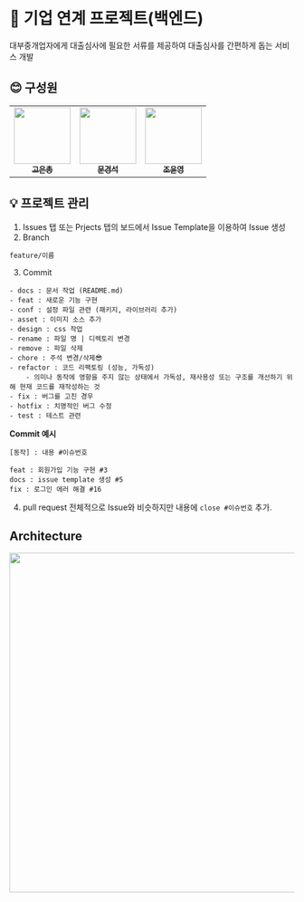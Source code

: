 # 📌 기업 연계 프로젝트(백엔드)
대부중개업자에게 대출심사에 필요한 서류를 제공하여 대출심사를 간편하게 돕는 서비스 개발

## 😊 구성원
<table>
  <tbody>
    <tr>
      <td align="center"><a href="https://github.com/godori93"><img src= "https://avatars.githubusercontent.com/u/114288705?v=4" width="100px" alt=""/><br /><sub><b>고은총 </b></sub></a><br /></td>
      <td align="center"><a href="https://github.com/moon-July5"><img src="https://avatars.githubusercontent.com/u/60730405?v=4" width="100px" alt=""/><br /><sub><b>문경석 </b></sub></a><br /></td>
      <td align="center"><a href="https://github.com/dont-octopus"><img src="https://avatars.githubusercontent.com/u/113498516?v=4" width="100px" alt=""/><br /><sub><b>조윤영 </b></sub></a><br /></td>
   </tr>
  </tbody>
</table>

## 💡 프로젝트 관리
1. Issues 탭 또는 Prjects 탭의 보드에서 Issue Template을 이용하여 Issue 생성
2. Branch 
```
feature/이름
```
3. Commit
```
- docs : 문서 작업 (README.md)
- feat : 새로운 기능 구현
- conf : 설정 파일 관련 (패키지, 라이브러리 추가)
- asset : 이미지 소스 추가
- design : css 작업
- rename : 파일 명 | 디렉토리 변경
- remove : 파일 삭제
- chore : 주석 변경/삭제😎
- refactor : 코드 리팩토링 (성능, 가독성)
    - 의미나 동작에 영향을 주지 않는 상태에서 가독성, 재사용성 또는 구조를 개선하기 위해 현재 코드를 재작성하는 것
- fix : 버그를 고친 경우
- hotfix : 치명적인 버그 수정
- test : 테스트 관련
```
**Commit 예시**
```
[동작] : 내용 #이슈번호

feat : 회원가입 기능 구현 #3
docs : issue template 생성 #5
fix : 로그인 에러 해결 #16
```

4. pull request
전체적으로 Issue와 비슷하지만 내용에 `close #이슈번호` 추가.

## Architecture
<img src="https://user-images.githubusercontent.com/60730405/237012545-dfdf9cc2-3a98-4e47-81a3-7f88dd065f4a.JPG"  width="950" height="600"/>


